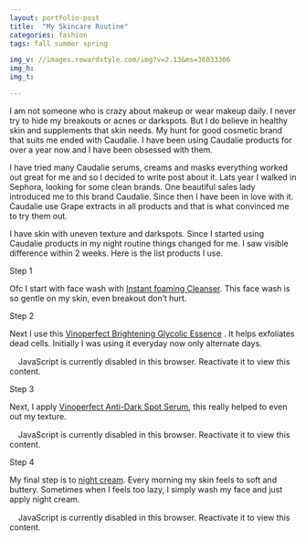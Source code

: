 ```yaml
---
layout: portfolio-post
title:  "My Skincare Routine"
categories: fashion  
tags: fall summer spring 

img_v: //images.rewardstyle.com/img?v=2.13&ms=36033306
img_h: 
img_t: 

---
```



I am not someone who is crazy about makeup or wear makeup daily. I never try to
hide my breakouts or acnes or darkspots. But I do believe in healthy skin and
supplements that skin needs. My hunt for good cosmetic brand that suits me ended
with Caudalie. I have been using Caudalie products for over a year now and I
have been obsessed with them.

I have tried many Caudalie serums, creams and masks everything worked out great
for me and so I decided to write post about it. Lats year I walked in Sephora,
looking for some clean brands. One beautiful sales lady introduced me to this
brand Caudalie. Since then I have been in love with it. Caudalie use Grape
extracts in all products and that is what convinced me to try them out.

I have skin with uneven texture and darkspots. Since I started using Caudalie
products in my night routine things changed for me. I saw visible difference
within 2 weeks. Here is the list products I use.

Step 1

Ofc I start with face wash with [Instant foaming
Cleanser](https://rstyle.me/+dfuiBxgUMxSw4oeKatlwPg). This face wash is so
gentle on my skin, even breakout don’t hurt.

Step 2

Next I use this [Vinoperfect Brightening Glycolic
Essence](https://rstyle.me/+MzZqUBDytOvJgdCRfT9GLQ) . It helps exfoliates dead
cells. Initially I was using it everyday now only alternate days.

<div class="moneyspot-widget" data-widget-id="36033306"><script type="text/javascript">!function(w,i,d,g,e,t){d.getElementById(i)||(element=d.createElement(t),element.id=i,element.src="https://widgets.rewardstyle.com"+e,d.body.appendChild(element)),w.hasOwnProperty(g)===!0&&"complete"===d.readyState&&w[g].init()}(window,"moneyspot-script",document,"__moneyspot","/js/widget.js","script")</script><div class="rs-adblock"><img src="https://assets.rewardstyle.com/production/5e5680500d8ed849e166f8f3ff5041ac0583d458/images/search/350.gif" onerror='this.parentNode.innerHTML="Disable your ad blocking software to view this content."' style="width: 15px; height: 15px"><noscript>JavaScript is currently disabled in this browser. Reactivate it to view this content.</noscript></div></div>

Step 3

Next, I apply [Vinoperfect Anti-Dark Spot
Serum](https://rstyle.me/+0UOUPkgKR0a3WmDrc3MHvQ), this really helped to even
out my texture.

<div class="moneyspot-widget" data-widget-id="36033307"><script type="text/javascript">!function(w,i,d,g,e,t){d.getElementById(i)||(element=d.createElement(t),element.id=i,element.src="https://widgets.rewardstyle.com"+e,d.body.appendChild(element)),w.hasOwnProperty(g)===!0&&"complete"===d.readyState&&w[g].init()}(window,"moneyspot-script",document,"__moneyspot","/js/widget.js","script")</script><div class="rs-adblock"><img src="https://assets.rewardstyle.com/production/5e5680500d8ed849e166f8f3ff5041ac0583d458/images/search/350.gif" onerror='this.parentNode.innerHTML="Disable your ad blocking software to view this content."' style="width: 15px; height: 15px"><noscript>JavaScript is currently disabled in this browser. Reactivate it to view this content.</noscript></div></div>


Step 4

My final step is to [night cream](https://rstyle.me/+LtspG57oS5HMeTABzEX0SA).
Every morning my skin feels to soft and buttery. Sometimes when I feels too
lazy, I simply wash my face and just apply night cream.

<div class="moneyspot-widget" data-widget-id="36033309"><script type="text/javascript">!function(w,i,d,g,e,t){d.getElementById(i)||(element=d.createElement(t),element.id=i,element.src="https://widgets.rewardstyle.com"+e,d.body.appendChild(element)),w.hasOwnProperty(g)===!0&&"complete"===d.readyState&&w[g].init()}(window,"moneyspot-script",document,"__moneyspot","/js/widget.js","script")</script><div class="rs-adblock"><img src="https://assets.rewardstyle.com/production/5e5680500d8ed849e166f8f3ff5041ac0583d458/images/search/350.gif" onerror='this.parentNode.innerHTML="Disable your ad blocking software to view this content."' style="width: 15px; height: 15px"><noscript>JavaScript is currently disabled in this browser. Reactivate it to view this content.</noscript></div></div>